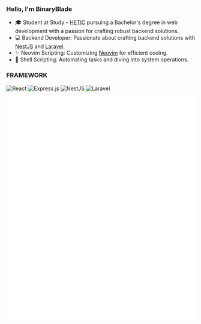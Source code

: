 ### Hello, I'm BinaryBlade
  - 🎓 Student at Study - [HETIC](https://www.hetic.net/) pursuing a Bachelor's degree in web development with a passion for crafting robust backend solutions.
  - 💻 Backend Developer: Passionate about crafting backend solutions with [NestJS](https://nestjs.com/) and [Laravel](https://laravel.com).
  - ✨ Neovim Scripting: Customizing [Neovim](https://neovim.io/) for efficient coding.
  - 🐚 Shell Scripting: Automating tasks and diving into system operations.

### FRAMEWORK
![React](https://shields.io/badge/react-black?logo=react&style=for-the-badge)
![Express.js](https://img.shields.io/badge/express.js-%23404d59.svg?style=for-the-badge&logo=express&logoColor=%2361DAFB)
![NestJS](https://img.shields.io/badge/nestjs-%23E0234E.svg?style=for-the-badge&logo=nestjs&logoColor=white)
![Laravel](https://img.shields.io/badge/laravel-%23FF2D20.svg?style=for-the-badge&logo=laravel&logoColor=white)

![](https://raw.githubusercontent.com/Binary-Blade/github-stats/master/generated/overview.svg#gh-dark-mode-only) ![](https://raw.githubusercontent.com/Binary-Blade/github-stats/master/generated/languages.svg#gh-dark-mode-only)
